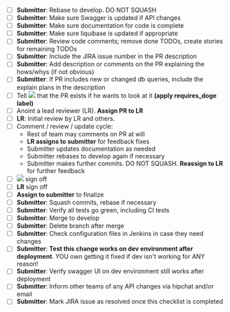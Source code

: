 

- [ ] **Submitter**: Rebase to develop. DO NOT SQUASH
- [ ] **Submitter**: Make sure Swagger is updated if API changes
- [ ] **Submitter**: Make sure documentation for code is complete
- [ ] **Submitter**: Make sure liquibase is updated if appropriate
- [ ] **Submitter**: Review code comments; remove done TODOs, create stories for remaining TODOs
- [ ] **Submitter**: Include the JIRA issue number in the PR description
- [ ] **Submitter**: Add description or comments on the PR explaining the hows/whys (if not obvious)
- [ ] **Submitter**: If PR includes new or changed db queries, include the explain plans in the description
- [ ] Tell ![](http://i.imgur.com/9dLzbPd.png) that the PR exists if he wants to look at it **(apply requires_doge label)**
- [ ] Anoint a lead reviewer (LR). **Assign PR to LR**
- [ ] **LR**: Initial review by LR and others.
- [ ] Comment / review / update cycle:
  * Rest of team may comments on PR at will
  * **LR assigns to submitter** for feedback fixes
  * Submitter updates documentation as needed
  * Submitter rebases to develop again if necessary
  * Submitter makes further commits. DO NOT SQUASH. **Reassign to LR** for further feedback
- [ ] ![](http://i.imgur.com/9dLzbPd.png) sign off
- [ ] **LR** sign off
- [ ] **Assign to submitter** to finalize
- [ ] **Submitter**: Squash commits, rebase if necessary
- [ ] **Submitter**: Verify all tests go green, including CI tests
- [ ] **Submitter**: Merge to develop 
- [ ] **Submitter**: Delete branch after merge
- [ ] **Submitter**: Check configuration files in Jenkins in case they need changes
- [ ] **Submitter**: **Test this change works on dev environment after deployment**. YOU own getting it fixed if dev isn't working for ANY reason!
- [ ] **Submitter**: Verify swagger UI on dev environment still works after deployment
- [ ] **Submitter**: Inform other teams of any API changes via hipchat and/or email
- [ ] **Submitter**: Mark JIRA issue as resolved once this checklist is completed
